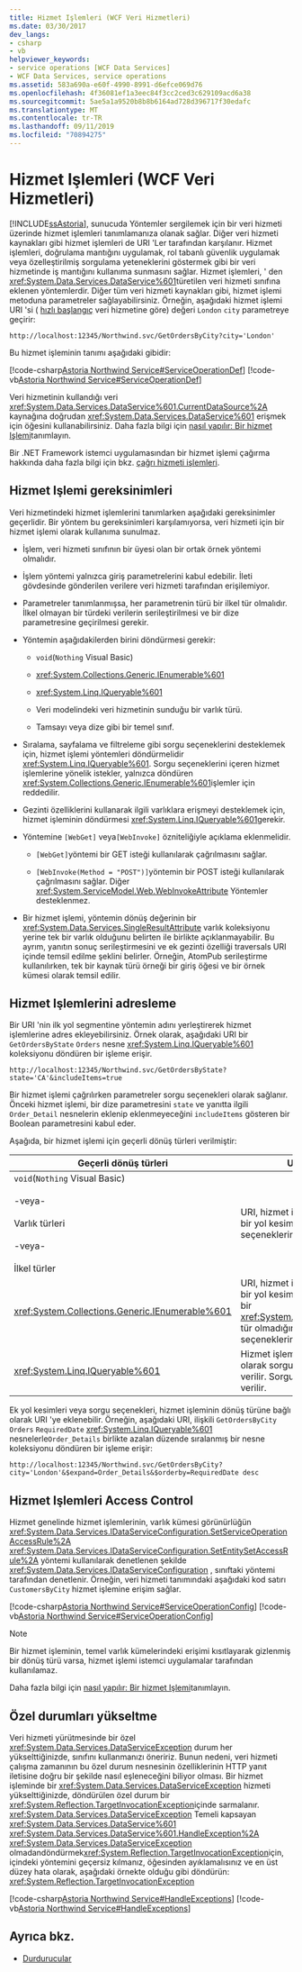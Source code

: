 ```yaml
---
title: Hizmet Işlemleri (WCF Veri Hizmetleri)
ms.date: 03/30/2017
dev_langs:
- csharp
- vb
helpviewer_keywords:
- service operations [WCF Data Services]
- WCF Data Services, service operations
ms.assetid: 583a690a-e60f-4990-8991-d6efce069d76
ms.openlocfilehash: 4f36081ef1a3eec84f3cc2ced3c629109acd6a38
ms.sourcegitcommit: 5ae5a1a9520b8b8b6164ad728d396717f30edafc
ms.translationtype: MT
ms.contentlocale: tr-TR
ms.lasthandoff: 09/11/2019
ms.locfileid: "70894275"
---
```

# <a name="service-operations-wcf-data-services"></a>Hizmet Işlemleri (WCF Veri Hizmetleri)

[!INCLUDE[ssAstoria](../../../../includes/ssastoria-md.md)], sunucuda Yöntemler sergilemek için bir veri hizmeti üzerinde hizmet işlemleri tanımlamanıza olanak sağlar. Diğer veri hizmeti kaynakları gibi hizmet işlemleri de URI 'Ler tarafından karşılanır. Hizmet işlemleri, doğrulama mantığını uygulamak, rol tabanlı güvenlik uygulamak veya özelleştirilmiş sorgulama yeteneklerini göstermek gibi bir veri hizmetinde iş mantığını kullanıma sunmasını sağlar. Hizmet işlemleri, ' den <xref:System.Data.Services.DataService%601>türetilen veri hizmeti sınıfına eklenen yöntemlerdir. Diğer tüm veri hizmeti kaynakları gibi, hizmet işlemi metoduna parametreler sağlayabilirsiniz. Örneğin, aşağıdaki hizmet işlemi URI 'si ( [hızlı başlangıç](quickstart-wcf-data-services.md) veri hizmetine göre) değeri `London` `city` parametreye geçirir:

```http
http://localhost:12345/Northwind.svc/GetOrdersByCity?city='London'
```

Bu hizmet işleminin tanımı aşağıdaki gibidir:

[!code-csharp[Astoria Northwind Service#ServiceOperationDef](../../../../samples/snippets/csharp/VS_Snippets_Misc/astoria_northwind_service/cs/northwind2.svc.cs#serviceoperationdef)]
[!code-vb[Astoria Northwind Service#ServiceOperationDef](../../../../samples/snippets/visualbasic/VS_Snippets_Misc/astoria_northwind_service/vb/northwind2.svc.vb#serviceoperationdef)]

Veri hizmetinin kullandığı veri <xref:System.Data.Services.DataService%601.CurrentDataSource%2A> kaynağına doğrudan <xref:System.Data.Services.DataService%601> erişmek için öğesini kullanabilirsiniz. Daha fazla bilgi için [nasıl yapılır: Bir hizmet Işlemi](how-to-define-a-service-operation-wcf-data-services.md)tanımlayın.

Bir .NET Framework istemci uygulamasından bir hizmet işlemi çağırma hakkında daha fazla bilgi için bkz. [çağrı hizmeti işlemleri](calling-service-operations-wcf-data-services.md).

## <a name="service-operation-requirements"></a>Hizmet Işlemi gereksinimleri

Veri hizmetindeki hizmet işlemlerini tanımlarken aşağıdaki gereksinimler geçerlidir. Bir yöntem bu gereksinimleri karşılamıyorsa, veri hizmeti için bir hizmet işlemi olarak kullanıma sunulmaz.

- İşlem, veri hizmeti sınıfının bir üyesi olan bir ortak örnek yöntemi olmalıdır.

- İşlem yöntemi yalnızca giriş parametrelerini kabul edebilir. İleti gövdesinde gönderilen verilere veri hizmeti tarafından erişilemiyor.

- Parametreler tanımlanmışsa, her parametrenin türü bir ilkel tür olmalıdır. İlkel olmayan bir türdeki verilerin serileştirilmesi ve bir dize parametresine geçirilmesi gerekir.

- Yöntemin aşağıdakilerden birini döndürmesi gerekir:

  - `void`(`Nothing` Visual Basic)

  - <xref:System.Collections.Generic.IEnumerable%601>

  - <xref:System.Linq.IQueryable%601>

  - Veri modelindeki veri hizmetinin sunduğu bir varlık türü.

  - Tamsayı veya dize gibi bir temel sınıf.

- Sıralama, sayfalama ve filtreleme gibi sorgu seçeneklerini desteklemek için, hizmet işlemi yöntemleri döndürmelidir <xref:System.Linq.IQueryable%601>. Sorgu seçeneklerini içeren hizmet işlemlerine yönelik istekler, yalnızca döndüren <xref:System.Collections.Generic.IEnumerable%601>işlemler için reddedilir.

- Gezinti özelliklerini kullanarak ilgili varlıklara erişmeyi desteklemek için, hizmet işleminin döndürmesi <xref:System.Linq.IQueryable%601>gerekir.

- Yöntemine `[WebGet]` veya`[WebInvoke]` özniteliğiyle açıklama eklenmelidir.

  - `[WebGet]`yöntemi bir GET isteği kullanılarak çağrılmasını sağlar.

  - `[WebInvoke(Method = "POST")]`yöntemin bir POST isteği kullanılarak çağrılmasını sağlar. Diğer <xref:System.ServiceModel.Web.WebInvokeAttribute> Yöntemler desteklenmez.

- Bir hizmet işlemi, yöntemin dönüş değerinin bir <xref:System.Data.Services.SingleResultAttribute> varlık koleksiyonu yerine tek bir varlık olduğunu belirten ile birlikte açıklanmayabilir. Bu ayrım, yanıtın sonuç serileştirmesini ve ek gezinti özelliği traversals URI içinde temsil edilme şeklini belirler. Örneğin, AtomPub serileştirme kullanılırken, tek bir kaynak türü örneği bir giriş öğesi ve bir örnek kümesi olarak temsil edilir.

## <a name="addressing-service-operations"></a>Hizmet Işlemlerini adresleme

Bir URI 'nin ilk yol segmentine yöntemin adını yerleştirerek hizmet işlemlerine adres ekleyebilirsiniz. Örnek olarak, aşağıdaki URI bir `GetOrdersByState` `Orders` nesne <xref:System.Linq.IQueryable%601> koleksiyonu döndüren bir işleme erişir.

```http
http://localhost:12345/Northwind.svc/GetOrdersByState?state='CA'&includeItems=true
```

Bir hizmet işlemi çağrılırken parametreler sorgu seçenekleri olarak sağlanır. Önceki hizmet işlemi, bir dize parametresini `state` ve yanıtta ilgili `Order_Detail` nesnelerin eklenip eklenmeyeceğini `includeItems` gösteren bir Boolean parametresini kabul eder.

Aşağıda, bir hizmet işlemi için geçerli dönüş türleri verilmiştir:

|Geçerli dönüş türleri|URI kuralları|
|------------------------|---------------|
|`void`(`Nothing` Visual Basic)<br /><br /> -veya-<br /><br /> Varlık türleri<br /><br /> -veya-<br /><br /> İlkel türler|URI, hizmet işleminin adı olan tek bir yol kesimi olmalıdır. Sorgu seçeneklerine izin verilmiyor.|
|<xref:System.Collections.Generic.IEnumerable%601>|URI, hizmet işleminin adı olan tek bir yol kesimi olmalıdır. Sonuç türü bir <xref:System.Linq.IQueryable%601> tür olmadığından, sorgu seçeneklerine izin verilmez.|
|<xref:System.Linq.IQueryable%601>|Hizmet işleminin adı olan yola ek olarak sorgu yolu kesimleri izin verilir. Sorgu seçeneklerine de izin verilir.|

Ek yol kesimleri veya sorgu seçenekleri, hizmet işleminin dönüş türüne bağlı olarak URI 'ye eklenebilir. Örneğin, aşağıdaki URI, ilişkili `GetOrdersByCity` `Orders` `RequiredDate` <xref:System.Linq.IQueryable%601> nesnelerle`Order_Details` birlikte azalan düzende sıralanmış bir nesne koleksiyonu döndüren bir işleme erişir:

```http
http://localhost:12345/Northwind.svc/GetOrdersByCity?city='London'&$expand=Order_Details&$orderby=RequiredDate desc
```

## <a name="service-operations-access-control"></a>Hizmet Işlemleri Access Control

Hizmet genelinde hizmet işlemlerinin, varlık kümesi görünürlüğün <xref:System.Data.Services.IDataServiceConfiguration.SetServiceOperationAccessRule%2A> <xref:System.Data.Services.IDataServiceConfiguration.SetEntitySetAccessRule%2A> yöntemi kullanılarak denetlenen şekilde <xref:System.Data.Services.IDataServiceConfiguration> , sınıftaki yöntemi tarafından denetlenir. Örneğin, veri hizmeti tanımındaki aşağıdaki kod satırı `CustomersByCity` hizmet işlemine erişim sağlar.

[!code-csharp[Astoria Northwind Service#ServiceOperationConfig](../../../../samples/snippets/csharp/VS_Snippets_Misc/astoria_northwind_service/cs/northwind2.svc.cs#serviceoperationconfig)]
[!code-vb[Astoria Northwind Service#ServiceOperationConfig](../../../../samples/snippets/visualbasic/VS_Snippets_Misc/astoria_northwind_service/vb/northwind2.svc.vb#serviceoperationconfig)]

> [!NOTE]
> Bir hizmet işleminin, temel varlık kümelerindeki erişimi kısıtlayarak gizlenmiş bir dönüş türü varsa, hizmet işlemi istemci uygulamalar tarafından kullanılamaz.

Daha fazla bilgi için [nasıl yapılır: Bir hizmet Işlemi](how-to-define-a-service-operation-wcf-data-services.md)tanımlayın.

## <a name="raising-exceptions"></a>Özel durumları yükseltme

Veri hizmeti yürütmesinde bir özel <xref:System.Data.Services.DataServiceException> durum her yükselttiğinizde, sınıfını kullanmanızı öneririz. Bunun nedeni, veri hizmeti çalışma zamanının bu özel durum nesnesinin özelliklerinin HTTP yanıt iletisine doğru bir şekilde nasıl eşleneceğini biliyor olması. Bir hizmet işleminde bir <xref:System.Data.Services.DataServiceException> hizmeti yükselttiğinizde, döndürülen özel durum bir <xref:System.Reflection.TargetInvocationException>içinde sarmalanır. <xref:System.Data.Services.DataServiceException> Temeli kapsayan <xref:System.Data.Services.DataService%601> <xref:System.Data.Services.DataService%601.HandleException%2A> <xref:System.Data.Services.DataServiceException> olmadandöndürmek<xref:System.Reflection.TargetInvocationException>için, içindeki yöntemini geçersiz kılmanız, öğesinden ayıklamalısınız ve en üst düzey hata olarak, aşağıdaki örnekte olduğu gibi döndürün: <xref:System.Reflection.TargetInvocationException>

[!code-csharp[Astoria Northwind Service#HandleExceptions](../../../../samples/snippets/csharp/VS_Snippets_Misc/astoria_northwind_service/cs/northwind2.svc.cs#handleexceptions)]
[!code-vb[Astoria Northwind Service#HandleExceptions](../../../../samples/snippets/visualbasic/VS_Snippets_Misc/astoria_northwind_service/vb/northwind2.svc.vb#handleexceptions)]

## <a name="see-also"></a>Ayrıca bkz.

- [Durdurucular](interceptors-wcf-data-services.md)
